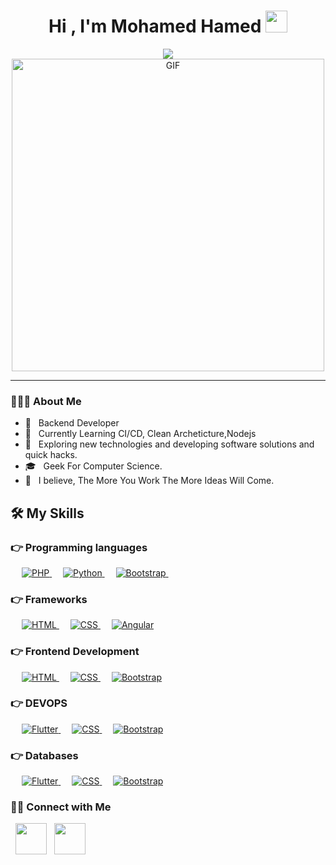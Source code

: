 # <h1 align="center">Hi , I'm Mohamed Hamed <img src="https://media.giphy.com/media/hvRJCLFzcasrR4ia7z/giphy.gif" width="35"></h1>
<p align="center">
  <a href="https://github.com/DenverCoder1/readme-typing-svg"><img src="https://readme-typing-svg.herokuapp.com?lines=Back+End+Developer;DS%20|%20AI%20|%20ML%20Enthusiast;A%20Science%20Geek;Always%20learning%20new%20things&center=true&width=500&height=50"></a>
<img align="center" alt="GIF" src="https://i.pinimg.com/originals/a5/35/60/a53560c8088900e266880f779dacced7.gif" width="500"/>

</p>
<hr/>


<h3> 👨🏻‍💻 About Me </h3>

- 💼 &nbsp; Backend Developer
- 🔭 &nbsp; Currently Learning  CI/CD, Clean Archeticture,Nodejs
- 🤔 &nbsp; Exploring new technologies and developing software solutions and quick hacks.
- 🎓 &nbsp; Geek For Computer Science.
- :thought_balloon: &nbsp; I believe, The More You Work The More Ideas Will Come. 



## 🛠️ My Skills

### 👉 Programming languages

<p align="left">  
   &emsp; 
  <a href="https://www.php.net/" target="_blank"> 
   <img alt="PHP" src="https://img.shields.io/badge/PHP-777BB4?style=for-the-badge&logo=php&logoColor=white">
  </a>   
  &emsp;
  <a href="https://www.python.org/" target="_blank">
    <img alt="Python" src="https://img.shields.io/badge/Python-3776AB?style=for-the-badge&logo=python&logoColor=white">
  </a> 
   &emsp;
  <a href="https://www.javascript.com/" target="_blank"> 
    <img alt="Bootstrap" src="https://img.shields.io/badge/JavaScript-F7DF1E?style=for-the-badge&logo=javascript&logoColor=black"/>
  </a>
   &emsp;
 



  
</p>


### 👉 Frameworks
<p align="left"> 
  &emsp; 
  <a href="https://laravel.com/" target="_blank"> 
   <img alt="HTML" src="https://img.shields.io/badge/laravel-%23FF2D20.svg?style=for-the-badge&logo=laravel&logoColor=white">
  </a>   
  &emsp;
  <a href="https://codeigniter.com/" target="_blank">
    <img alt="CSS" src="https://img.shields.io/badge/CodeIgniter-%23EF4223.svg?style=for-the-badge&logo=codeIgniter&logoColor=white">
  </a> 
   &emsp;
  <a href="https://vuejs.org/" target="_blank"> 
    <img alt="Angular" src="https://img.shields.io/badge/Vue.js-35495E?style=for-the-badge&logo=vue.js&logoColor=4FC08D"/>
  </a>
</p>

### 👉 Frontend Development
<p align="left"> 
  &emsp; 
  <a href="https://www.w3.org/html/" target="_blank"> 
   <img alt="HTML" src="https://img.shields.io/badge/HTML-239120?style=for-the-badge&logo=html5&logoColor=white">
  </a>   
  &emsp;
  <a href="https://www.w3schools.com/css/" target="_blank">
    <img alt="CSS" src="https://img.shields.io/badge/CSS-239120?&style=for-the-badge&logo=css3&logoColor=white">
  </a> 
   &emsp;
  <a href="https://getbootstrap.com" target="_blank"> 
    <img alt="Bootstrap" src="https://img.shields.io/badge/Bootstrap-563D7C?style=for-the-badge&logo=bootstrap&logoColor=white"/>
  </a>

</p>


### 👉 DEVOPS 

<p align="left"> 
  &emsp; 
  <a href="https://www.docker.com/" target="_blank"> 
   <img alt="Flutter" src="https://img.shields.io/badge/Docker-2CA5E0?style=for-the-badge&logo=docker&logoColor=white">
  </a>   
  &emsp;
  <a href="https://www.ansible.com/" target="_blank">
    <img alt="CSS" src="https://img.shields.io/badge/Ansible-000000?style=for-the-badge&logo=ansible&logoColor=white">
  </a> 
   &emsp;
  <a href="https://www.jenkins.io/" target="_blank"> 
    <img alt="Bootstrap" src="https://img.shields.io/badge/Jenkins-D24939?style=for-the-badge&logo=Jenkins&logoColor=white"/>
  </a>
  </p>
  


### 👉 Databases 

<p align="left"> 
  &emsp; 
  <a href="https://www.mysql.com/" target="_blank"> 
   <img alt="Flutter" src="https://img.shields.io/badge/mysql-%2300f.svg?style=for-the-badge&logo=mysql&logoColor=white">
  </a>   
  &emsp;
  <a href="https://www.postgresql.org/" target="_blank">
    <img alt="CSS" src="https://img.shields.io/badge/postgres-%23316192.svg?style=for-the-badge&logo=postgresql&logoColor=white">
  </a> 
   &emsp;
  <a href="https://www.mongodb.com//" target="_blank"> 
    <img alt="Bootstrap" src="https://img.shields.io/badge/MongoDB-%234ea94b.svg?style=for-the-badge&logo=mongodb&logoColor=white"/>
  </a>
  </p>
  






<h3> 🤝🏻 Connect with Me </h3>
  
&nbsp; <a href="https://www.linkedin.com/in/mohamed-hamed-601a43218/" target="_blank" rel="noopener noreferrer"><img src="https://img.icons8.com/plasticine/100/000000/linkedin.png" width="50" /></a>
&nbsp; <a href="mailto:mh.ibrahimhamed@gmail.com" target="_blank" rel="noopener noreferrer"><img src="https://img.icons8.com/plasticine/100/000000/gmail.png"  width="50" /></a>
</p>
